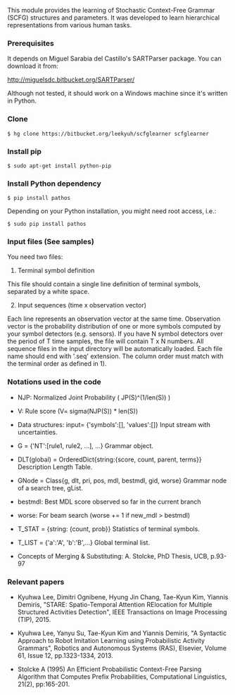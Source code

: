 This module provides the learning of Stochastic Context-Free Grammar (SCFG) structures and parameters.
It was developed to learn hierarchical representations from various human tasks.

### Prerequisites

It depends on Miguel Sarabia del Castillo's SARTParser package. You can download it from:

http://miguelsdc.bitbucket.org/SARTParser/

Although not tested, it should work on a Windows machine since it's written in Python.


### Clone

```
$ hg clone https://bitbucket.org/leekyuh/scfglearner scfglearner
```


### Install pip


```
$ sudo apt-get install python-pip
```


### Install Python dependency


```
$ pip install pathos
```

Depending on your Python installation, you might need root access, i.e.:


```
$ sudo pip install pathos
```


### Input files (See samples)

You need two files:

1) Terminal symbol definition

This file should contain a single line definition of terminal symbols, separated by a white space.

2) Input sequences (time x observation vector)

Each line represents an observation vector at the same time. 
Observation vector is the probability distribution of one or more symbols computed by your symbol detectors (e.g. sensors). If you have N symbol detectors over the period of T time samples, the file will contain T x N numbers.
All sequence files in the input directory will be automatically loaded.
Each file name should end with '.seq' extension.
The column order must match with the terminal order as defined in 1).


### Notations used in the code

- NJP: Normalized Joint Probability ( JP(S)^(1/len(S)) )

- V: Rule score (V= sigma(NJP(S)) * len(S))

- Data structures:
input= {'symbols':[], 'values':[]}
 Input stream with uncertainties.

- G = {'NT':[rule1, rule2, ...], ...}
 Grammar object.

- DLT(global) = OrderedDict{string:{score, count, parent, terms}}
 Description Length Table.

- GNode = Class{g, dlt, pri, pos, mdl, bestmdl, gid, worse}
 Grammar node of a search tree, gList.
 
 - bestmdl: Best MDL score observed so far in the current branch
 
 - worse: For beam search (worse += 1 if new_mdl > bestmdl)

- T_STAT = {string: {count, prob}}
Statistics of terminal symbols.

- T_LIST = {'a':'A', 'b':'B',...}
 Global terminal list.

- Concepts of Merging & Substituting:
A. Stolcke, PhD Thesis, UCB, p.93-97


### Relevant papers

* Kyuhwa Lee, Dimitri Ognibene, Hyung Jin Chang, Tae-Kyun Kim, Yiannis Demiris, "STARE: Spatio-Temporal Attention RElocation for Multiple Structured Activities Detection", IEEE Transactions on Image Processing (TIP), 2015.

* Kyuhwa Lee, Yanyu Su, Tae-Kyun Kim and Yiannis Demiris, "A Syntactic Approach to Robot Imitation Learning using Probabilistic Activity Grammars", Robotics and Autonomous Systems (RAS), Elsevier, Volume 61, Issue 12, pp.1323-1334, 2013.

* Stolcke A (1995) An Efficient Probabilistic Context-Free Parsing Algorithm that Computes Prefix Probabilities, Computational Linguistics, 21(2), pp:165-201.
